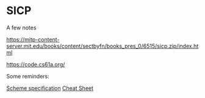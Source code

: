 # SICP

A few notes


https://mitp-content-server.mit.edu/books/content/sectbyfn/books_pres_0/6515/sicp.zip/index.html

https://code.cs61a.org/



Some reminders:

[Scheme specification](https://cs61a.org/articles/scheme-spec/)
[Cheat Sheet](https://docs.google.com/document/d/1Fehiia8fSdXD2XUJpNvVbxG8EDtOmGrnKtSMz09Wmds/edit)